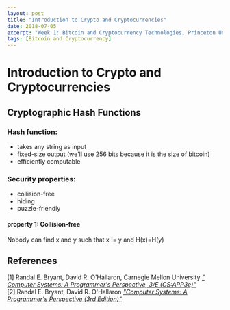 ```yaml
---
layout: post
title: "Introduction to Crypto and Cryptocurrencies"
date: 2018-07-05
excerpt: "Week 1: Bitcoin and Cryptocurrency Technologies, Princeton University"
tags: [Bitcoin and Cryptocurrency]
---
```


# Introduction to Crypto and Cryptocurrencies

## Cryptographic Hash Functions

### Hash function:

- takes any string as input
- fixed-size output (we'll use 256 bits because it is the size of bitcoin)
- efficiently computable

### Security properties:

- collision-free
- hiding
- puzzle-friendly


#### property 1: Collision-free

Nobody can find x and y such that x != y and H(x)=H(y)






## References
  
[1] Randal E. Bryant, David R. O'Hallaron, Carnegie Mellon University [*"
Computer Systems: A Programmer's Perspective, 3/E (CS:APP3e)"*](http://csapp.cs.cmu.edu/3e/labs.html)  
[2] Randal E. Bryant, David R. O'Hallaron [*"Computer Systems: A Programmer's Perspective (3rd Edition)"*](https://www.amazon.com/Computer-Systems-Programmers-Perspective-3rd/dp/013409266X)


<!--
<figure>
    <img src="https://github.com/Zhenye-Na/Zhenye-Na.github.io/blob/master/assets/images/posts-img/ecf/ecf3.png?raw=true" width="70%" class="center">
    <figcaption class="center">Figure 3: Process Graph. (Image Source: <a href="http://www.cs.cmu.edu/afs/cs/academic/class/15213-f15/www/schedule.html" target="_blank"><em>15-213: Intro to Computer Systems lecture slides</em></a>)</figcaption>
</figure>-->


<style>
.center {
    display: block;
    margin-left: auto;
    margin-right: auto;
}
</style>